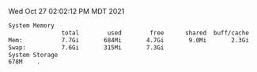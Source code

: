 Wed Oct 27 02:02:12 PM MDT 2021
```bash
System Memory
               total        used        free      shared  buff/cache   available
Mem:           7.7Gi       684Mi       4.7Gi       9.0Mi       2.3Gi       6.7Gi
Swap:          7.6Gi       315Mi       7.3Gi
System Storage
678M	.
```
